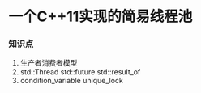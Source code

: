 # 一个C++11实现的简易线程池

### 知识点

1. 生产者消费者模型
2. std::Thread std::future std::result_of
3. condition_variable unique_lock


